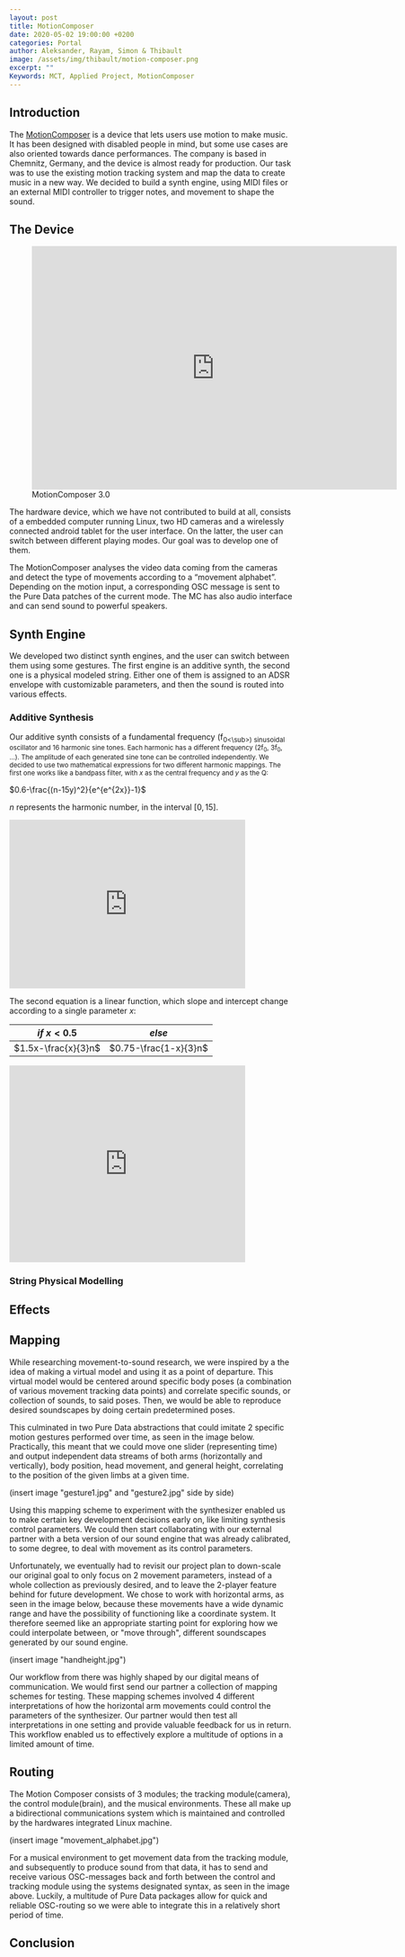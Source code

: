```yaml
---
layout: post
title: MotionComposer
date: 2020-05-02 19:00:00 +0200
categories: Portal
author: Aleksander, Rayam, Simon & Thibault
image: /assets/img/thibault/motion-composer.png
excerpt: ""
Keywords: MCT, Applied Project, MotionComposer
--- 
```


## Introduction

The [MotionComposer](http://motioncomposer.de/) is a device that lets users use motion to make music. It has been designed with disabled people in mind, but some use cases are also oriented towards dance performances. The company is based in Chemnitz, Germany, and the device is almost ready for production. Our task was to use the existing motion tracking system and map the data to create music in a new way. We decided to build a synth engine, using MIDI files or an external MIDI controller to trigger notes, and movement to shape the sound.

## The Device

<figure  text-align="center">
<iframe  src="https://drive.google.com/file/d/1mm2ADnMC9pyXMI4C5rEsPGiYW3axp-Qv/preview"
width="650"
height="433"
frameborder="0"></iframe>
<figcaption>MotionComposer 3.0</figcaption>
</figure>
 
The hardware device, which we have not contributed to build at all, consists of a embedded computer running Linux, two HD cameras and a wirelessly connected android tablet for the user interface. On the latter, the user can switch between different playing modes. Our goal was to develop one of them.

The MotionComposer analyses the video data coming from the cameras and detect the type of movements according to a “movement alphabet”. Depending on the motion input, a corresponding OSC message is sent to the Pure Data patches of the current mode. The MC has also audio interface and can send sound to powerful speakers.

## Synth Engine

We developed two distinct synth engines, and the user can switch between them using some gestures. The first engine is an additive synth, the second one is a physical modeled string. Either one of them is assigned to an ADSR envelope with customizable parameters, and then the sound is routed into various effects.

### Additive Synthesis

Our additive synth consists of a fundamental frequency (f<sub>0<\sub>) sinusoidal oscillator and 16 harmonic sine tones. Each harmonic has a different frequency (2f<sub>0</sub>, 3f<sub>0</sub>, …). The amplitude of each generated sine tone can be controlled independently. We decided to use two mathematical expressions for two different harmonic mappings. The first one works like a bandpass filter, with $x$ as the central frequency and $y$ as the Q:

$0.6-\frac{(n-15y)^2}{e^{e^{2x}}-1}$

$n$ represents the harmonic number, in the interval $[0,15]$.

<iframe id="linear"
    title="linear"
    width="420"
    height="300"
    frameBorder="0"
    src="https://editor.p5js.org/03thib/present/ZHi6K-t6r">
</iframe>

The second equation is a linear function, which slope and intercept change according to a single parameter $x$:

|$if$ $x<0.5$       |$else$               |
|-------------------|---------------------|
|$1.5x-\frac{x}{3}n$|$0.75-\frac{1-x}{3}n$|

<iframe id="bandpass"
    title="bandpass"
    width="420"
    height="350"
    frameBorder="0"
    src="https://editor.p5js.org/03thib/present/U9X3OHqec">
</iframe>

### String Physical Modelling

## Effects

## Mapping

While researching movement-to-sound research, we were inspired by a the idea of making a virtual model and using it as a point of departure. This virtual model would be centered around specific body poses (a combination of various movement tracking data points) and correlate specific sounds, or collection of sounds, to said poses. Then, we would be able to reproduce desired soundscapes by doing certain predetermined poses. 

This culminated in two Pure Data abstractions that could imitate 2 specific motion gestures performed over time, as seen in the image below. Practically, this meant that we could move one slider (representing time) and output independent data streams of both arms (horizontally and vertically), body position, head movement, and general height, correlating to the position of the given limbs at a given time. 

(insert image "gesture1.jpg" and "gesture2.jpg" side by side)

Using this mapping scheme to experiment with the synthesizer enabled us to make certain key development decisions early on, like limiting synthesis control parameters. We could then start collaborating with our external partner with a beta version of our sound engine that was already calibrated, to some degree, to deal with movement as its control parameters.

Unfortunately, we eventually had to revisit our project plan to down-scale our original goal to only focus on 2 movement parameters, instead of a whole collection as previously desired, and to leave the 2-player feature behind for future development. We chose to work with horizontal arms, as seen in the image below, because these movements have a wide dynamic range and have the possibility of functioning like a coordinate system. It therefore seemed like an appropriate starting point for exploring how we could interpolate between, or "move through", different soundscapes generated by our sound engine. 

(insert image "handheight.jpg")

Our workflow from there was highly shaped by our digital means of communication. We would first send our partner a collection of mapping schemes for testing. These mapping schemes involved 4 different interpretations of how the horizontal arm movements could control the parameters of the synthesizer. Our partner would then test all interpretations in one setting and provide valuable feedback for us in return. This workflow enabled us to effectively explore a multitude of options in a limited amount of time. 

## Routing

The Motion Composer consists of 3 modules; the tracking module(camera), the control module(brain), and the musical environments. These all make up a bidirectional communications system which is maintained and controlled by the hardwares integrated Linux machine.

(insert image "movement_alphabet.jpg")

For a musical environment to get movement data from the tracking module, and subsequently to produce sound from that data, it has to send and receive various OSC-messages back and forth between the control and tracking module using the systems designated syntax, as seen in the image above. Luckily, a multitude of Pure Data packages allow for quick and reliable OSC-routing so we were able to integrate this in a relatively short period of time.
  
## Conclusion